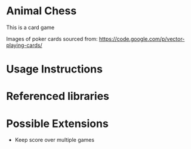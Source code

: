 Animal Chess
=============

This is a card game 

Images of poker cards sourced from:
https://code.google.com/p/vector-playing-cards/


Usage Instructions
====================


Referenced libraries
====================


Possible Extensions
====================
- Keep score over multiple games


